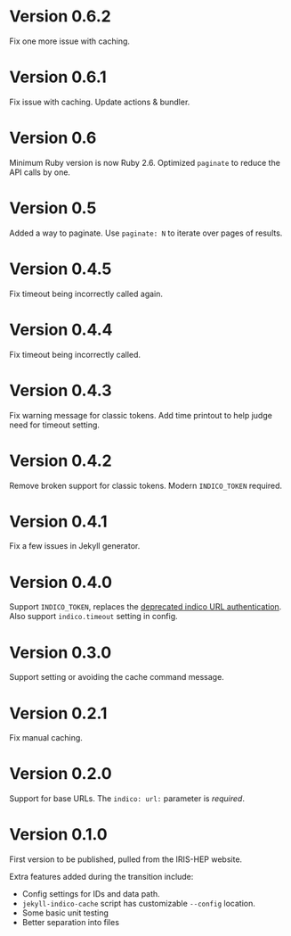 # Version 0.6.2

Fix one more issue with caching.

# Version 0.6.1

Fix issue with caching. Update actions & bundler.

# Version 0.6

Minimum Ruby version is now Ruby 2.6. Optimized `paginate` to reduce the API calls by one.

# Version 0.5

Added a way to paginate. Use `paginate: N` to iterate over pages of results.

# Version 0.4.5

Fix timeout being incorrectly called again.

# Version 0.4.4

Fix timeout being incorrectly called.

# Version 0.4.3

Fix warning message for classic tokens. Add time printout to help judge need for
timeout setting.

# Version 0.4.2

Remove broken support for classic tokens. Modern `INDICO_TOKEN` required.

# Version 0.4.1

Fix a few issues in Jekyll generator.

# Version 0.4.0

Support `INDICO_TOKEN`, replaces the [deprecated indico URL
authentication](https://docs.getindico.io/en/stable/http-api/access/). Also
support `indico.timeout` setting in config.

# Version 0.3.0

Support setting or avoiding the cache command message.

# Version 0.2.1

Fix manual caching.

# Version 0.2.0

Support for base URLs. The `indico: url:` parameter is *required*.

# Version 0.1.0

First version to be published, pulled from the IRIS-HEP website.

Extra features added during the transition include:

* Config settings for IDs and data path.
* `jekyll-indico-cache` script has customizable `--config` location.
* Some basic unit testing
* Better separation into files
